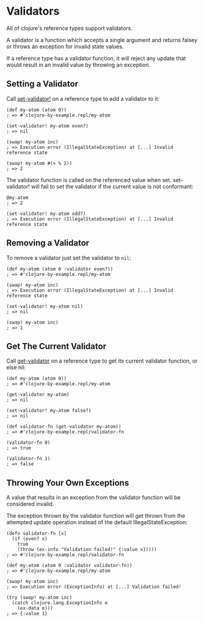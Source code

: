 # Validators

All of clojure's reference types support validators.

A validator is a function which accepts a single argument and returns falsey or throws an exception for invalid state values.

If a reference type has a validator function, it will reject any update that would result in an invalid value by throwing an exception.

## Setting a Validator

Call [set-validator!](https://clojuredocs.org/clojure.core/set-validator!) on a reference type to add a validator to it:
```
(def my-atom (atom 0))
; => #'clojure-by-example.repl/my-atom

(set-validator! my-atom even?)
; => nil

(swap! my-atom inc)
; => Execution error (IllegalStateException) at [...] Invalid reference state

(swap! my-atom #(+ % 2))
; => 2
```

The validator function is called on the referenced value when set.
set-validator! will fail to set the validator if the current value is not conformant:
```
@my-atom
; => 2

(set-validator! my-atom odd?)
; => Execution error (IllegalStateException) at [...] Invalid reference state
```

## Removing a Validator

To remove a validator just set the validator to `nil`:
```
(def my-atom (atom 0 :validator even?))
; => #'clojure-by-example.repl/my-atom

(swap! my-atom inc)
; => Execution error (IllegalStateException) at [...] Invalid reference state

(set-validator! my-atom nil)
; => nil

(swap! my-atom inc)
; => 1
```

## Get The Current Validator

Call [get-validator](https://clojuredocs.org/clojure.core/get-validator) on a reference type to get its current validator function, or else nil:
```
(def my-atom (atom 0))
; => #'clojure-by-example.repl/my-atom

(get-validator my-atom)
; => nil

(set-validator! my-atom false?)
; => nil

(def validator-fn (get-validator my-atom))
; => #'clojure-by-example.repl/validator-fn

(validator-fn 0)
; => true

(validator-fn 1)
; => false
```

## Throwing Your Own Exceptions

A value that results in an exception from the validator function will be considered invalid.

The exception thrown by the validator function will get thrown from the attempted update operation instead of the default IllegalStateException:
```
(defn validator-fn [x]
  (if (even? x)
    true
    (throw (ex-info "Validation failed!" {:value x}))))
; => #'clojure-by-example.repl/validator-fn

(def my-atom (atom 0 :validator validator-fn))
; => #'clojure-by-example.repl/my-atom

(swap! my-atom inc)
; => Execution error (ExceptionInfo) at [...] Validation failed!

(try (swap! my-atom inc)
  (catch clojure.lang.ExceptionInfo e
    (ex-data e)))
; => {:value 1}
```
